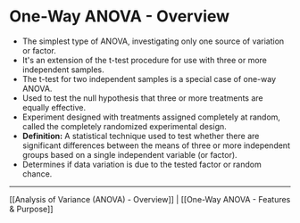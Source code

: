 # One-Way ANOVA - Overview

* The simplest type of ANOVA, investigating only one source of variation or factor.
* It's an extension of the t-test procedure for use with three or more independent samples.
* The t-test for two independent samples is a special case of one-way ANOVA.
* Used to test the null hypothesis that three or more treatments are equally effective.
* Experiment designed with treatments assigned completely at random, called the completely randomized experimental design.
* **Definition:** A statistical technique used to test whether there are significant differences between the means of three or more independent groups based on a single independent variable (or factor).
* Determines if data variation is due to the tested factor or random chance.


---
[[Analysis of Variance (ANOVA) - Overview]] | [[One-Way ANOVA - Features & Purpose]]